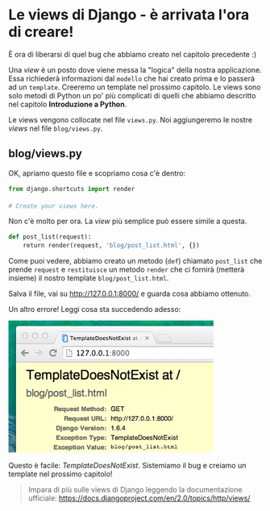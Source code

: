 # Le views di Django - è arrivata l'ora di creare!

È ora di liberarsi di quel bug che abbiamo creato nel capitolo precedente :)

Una *view* è un posto dove viene messa la "logica" della nostra applicazione. Essa richiederà informazioni dal `modello` che hai creato prima e lo passerà ad un `template`. Creeremo un template nel prossimo capitolo. Le views sono solo metodi di Python un po' più complicati di quelli che abbiamo descritto nel capitolo **Introduzione a Python**.

Le views vengono collocate nel file `views.py`. Noi aggiungeremo le nostre *views* nel file `blog/views.py`.

## blog/views.py

OK, apriamo questo file e scopriamo cosa c'è dentro:

```python
from django.shortcuts import render

# Create your views here.
```

Non c'è molto per ora. La *view* più semplice può essere simile a questa.

```python
def post_list(request):
    return render(request, 'blog/post_list.html', {})
```

Come puoi vedere, abbiamo creato un metodo (`def`) chiamato `post_list` che prende `request` e `restituisce` un metodo `render` che ci fornirà (metterà insieme) il nostro template `blog/post_list.html`.

Salva il file, vai su http://127.0.0.1:8000/ e guarda cosa abbiamo ottenuto.

Un altro errore! Leggi cosa sta succedendo adesso:

![Error][1]

 [1]: images/error.png

Questo è facile: *TemplateDoesNotExist*. Sistemiamo il bug e creiamo un template nel prossimo capitolo!

> Impara di più sulle views di Django leggendo la documentazione ufficiale: https://docs.djangoproject.com/en/2.0/topics/http/views/